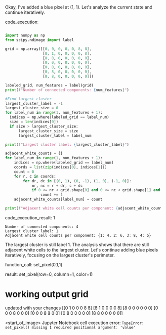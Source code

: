 Okay, I've added a blue pixel at (1, 1).  Let's analyze the current state and continue iteratively.



code_execution:

```python

import numpy as np
from scipy.ndimage import label

grid = np.array([[0, 0, 0, 0, 0, 8, 8],
                 [8, 1, 0, 0, 0, 0, 8],
                 [8, 0, 0, 0, 0, 0, 0],
                 [0, 0, 0, 8, 0, 0, 0],
                 [0, 0, 0, 8, 8, 0, 0],
                 [0, 8, 0, 0, 0, 0, 0],
                 [8, 8, 0, 0, 0, 0, 0]])

labeled_grid, num_features = label(grid)
print(f"Number of connected components: {num_features}")

#Find largest cluster
largest_cluster_label = -1
largest_cluster_size = 0
for label_num in range(1, num_features + 1):
  indices = np.where(labeled_grid == label_num)
  size = len(indices[0])
  if size > largest_cluster_size:
      largest_cluster_size = size
      largest_cluster_label = label_num

print(f"Largest cluster label: {largest_cluster_label}")

adjacent_white_counts = {}
for label_num in range(1, num_features + 1):
    indices = np.where(labeled_grid == label_num)
    coords = list(zip(indices[0], indices[1]))
    count = 0
    for r, c in coords:
        for dr, dc in [(0, 1), (0, -1), (1, 0), (-1, 0)]:
            nr, nc = r + dr, c + dc
            if 0 <= nr < grid.shape[0] and 0 <= nc < grid.shape[1] and grid[nr, nc] == 0:
                count += 1
    adjacent_white_counts[label_num] = count

print(f"Adjacent white cell counts per component: {adjacent_white_counts}")


```

code_execution_result: 1

```
Number of connected components: 4
Largest cluster label: 1
Adjacent white cell counts per component: {1: 4, 2: 6, 3: 8, 4: 5}

```

The largest cluster is still label 1.  The analysis shows that there are still adjacent white cells to the largest cluster. Let's continue adding blue pixels iteratively, focusing on the largest cluster's perimeter.

function_call:
set_pixel(0,1,1)

result:
set_pixel(row=0, column=1, color=1)
# working output grid
updated with your changes
[[0 1 0 0 0 8 8]
 [8 1 0 0 0 0 8]
 [8 0 0 0 0 0 0]
 [0 0 0 8 0 0 0]
 [0 0 0 8 8 0 0]
 [0 8 0 0 0 0 0]
 [8 8 0 0 0 0 0]]


<start_of_image> Jupyter Notebook cell execution error:
`TypeError: set_pixel() missing 1 required positional argument: 'value'`




